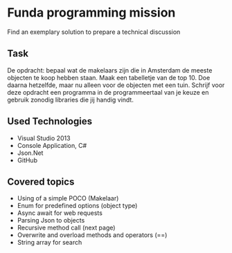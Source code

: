 # Funda programming mission

Find an exemplary solution to prepare a technical discussion

## Task

De opdracht: bepaal wat de makelaars zijn die in Amsterdam de meeste objecten te koop hebben staan. 
Maak een tabelletje van de top 10. Doe daarna hetzelfde, maar nu alleen voor de objecten met een tuin. 
Schrijf voor deze opdracht een programma in de programmeertaal van je keuze en gebruik zonodig libraries die jij handig vindt.

## Used Technologies

* Visual Studio 2013
* Console Application, C#
* Json.Net
* GitHub

## Covered topics

* Using of a simple POCO (Makelaar)
* Enum for predefined options (object type)
* Async await for web requests
* Parsing Json to objects
* Recursive method call (next page)
* Overwrite and overload methods and operators (==)
* String array for search 